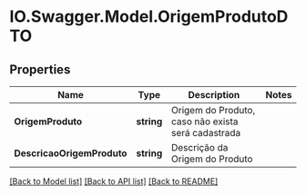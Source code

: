 # IO.Swagger.Model.OrigemProdutoDTO
## Properties

Name | Type | Description | Notes
------------ | ------------- | ------------- | -------------
**OrigemProduto** | **string** | Origem do Produto, caso não exista será cadastrada | 
**DescricaoOrigemProduto** | **string** | Descrição da Origem do Produto | 

[[Back to Model list]](../README.md#documentation-for-models) [[Back to API list]](../README.md#documentation-for-api-endpoints) [[Back to README]](../README.md)

